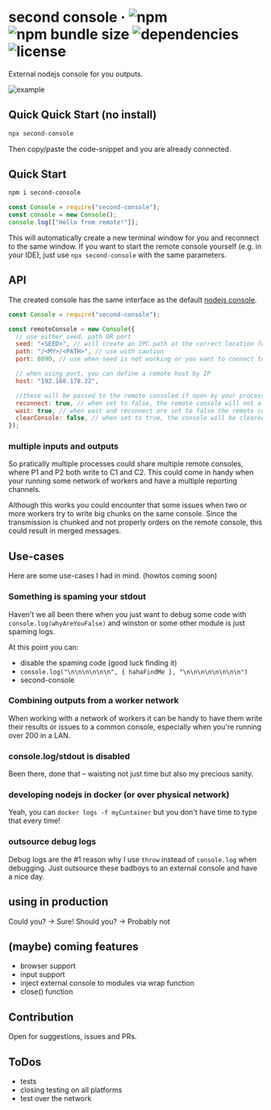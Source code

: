 # second console &middot; ![npm](https://img.shields.io/npm/v/second-console) ![npm bundle size](https://img.shields.io/bundlephobia/min/second-console) ![dependencies](https://img.shields.io/badge/dependencies-none!-red) ![license](https://img.shields.io/npm/l/second-console)

<!-- ![jsDelivr hits (npm)](https://img.shields.io/jsdelivr/npm/hd/second-console) -->

External nodejs console for you outputs.

![example](https://user-images.githubusercontent.com/44928856/174538853-8af9d728-0f21-4b9f-af1a-a5ce9a5875d0.png)

## Quick Quick Start (no install)

```sh
npx second-console
```

Then copy/paste the code-snippet and you are already connected.

## Quick Start

```sh
npm i second-console
```

```js
const Console = require("second-console");
const console = new Console();
console.log(["Hello from remote!"]);
```

This will automatically create a new terminal window for you and reconnect to the same window.
If you want to start the remote console yourself (e.g. in your IDE), just use `npx second-console` with the same parameters.

## API

The created console has the same interface as the default [nodejs console](https://nodejs.org/dist/latest/docs/api/console.html).

```js
const Console = require("second-console");

const remoteConsole = new Console({
  // use either seed, path OR port
  seed: "<SEED>", // will create an IPC path at the correct location for you – recommended
  path: "/<MY>/<PATH>", // use with caution
  port: 8090, // use when seed is not working or you want to connect to a remote host

  // when using port, you can define a remote host by IP
  host: "192.168.178.22",

  //these will be passed to the remote consoled if open by your process
  reconnect: true, // when set to false, the remote console will not allow reconnections
  wait: true, // when wait and reconnect are set to false the remote console will terminate with you process
  clearConsole: false, // when set to true, the console will be cleared after every reconnect
});
```

### multiple inputs and outputs

So pratically multiple processes could share multiple remote consoles, where P1 and P2 both write to C1 and C2.
This could come in handy when your running some network of workers and have a multiple reporting channels.

Although this works you could encounter that some issues when two or more workers try to write big chunks on the same console.
Since the transmission is chunked and not properly orders on the remote console, this could result in merged messages.

## Use-cases

Here are some use-cases I had in mind. (howtos coming soon)

### Something is spaming your stdout

Haven't we all been there when you just want to debug some code with `console.log(whyAreYouFalse)` and winston or some other module is just spaming logs.

At this point you can:

- disable the spaming code (good luck finding it)
- `console.log("\n\n\n\n\n\n", { hahaFindMe }, "\n\n\n\n\n\n\n\n")`
- second-console

### Combining outputs from a worker network

When working with a network of workers it can be handy to have them write their results or issues to a common console, especially when you're running over 200 in a LAN.

### console.log/stdout is disabled

Been there, done that – waisting not just time but also my precious sanity.

### developing nodejs in docker (or over physical network)

Yeah, you can `docker logs -f myCuntainer` but you don't have time to type that every time!

### outsource debug logs

Debug logs are the #1 reason why I use `throw` instead of `console.log` when debugging.
Just outsource these badboys to an external console and have a nice day.

## using in production

Could you? -> Sure!
Should you? -> Probably not

## (maybe) coming features

- browser support
- input support
- inject external console to modules via wrap function
- close() function

## Contribution

Open for suggestions, issues and PRs.

## ToDos

- tests
- closing testing on all platforms
- test over the network
